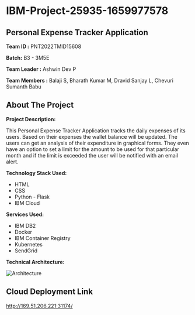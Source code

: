 # IBM-Project-25935-1659977578
## Personal Expense Tracker Application

**Team ID :** PNT2022TMID15608

**Batch:** B3 - 3M5E

**Team Leader :** Ashwin Dev P

**Team Members :** Balaji S, Bharath Kumar M, Dravid Sanjay L, Chevuri Sumanth Babu

## About The Project

**Project Description:**

This Personal Expense Tracker Application tracks the daily expenses of its users. Based on their expenses the wallet balance will be updated. The users can get an analysis of their expenditure in graphical forms. They even have an option to set a limit for the amount to be used for that particular month and if the limit is exceeded the user will be notified with an email alert.

**Technology Stack Used:**
- HTML
- CSS
- Python - Flask
- IBM Cloud

**Services Used:**
- IBM DB2
- Docker
- IBM Container Registry
- Kubernetes
- SendGrid


**Technical Architecture:**

![Architecture](https://user-images.githubusercontent.com/82449060/202844870-b7a89168-b399-4a4d-a44c-7f94bbd6e2df.png)


## Cloud Deployment Link
<a href="http://169.51.206.221:31174/" target="_blank">http://169.51.206.221:31174/</a>

